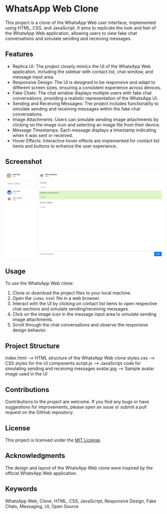 # WhatsApp Web Clone

This project is a clone of the WhatsApp Web user interface, implemented using HTML, CSS, and JavaScript. It aims to replicate the look and feel of the WhatsApp Web application, allowing users to view fake chat conversations and simulate sending and receiving messages.

## Features

- Replica UI: The project closely mimics the UI of the WhatsApp Web application, including the sidebar with contact list, chat window, and message input area.
- Responsive Design: The UI is designed to be responsive and adapt to different screen sizes, ensuring a consistent experience across devices.
- Fake Chats: The chat window displays multiple users with fake chat conversations, providing a realistic representation of the WhatsApp UI.
- Sending and Receiving Messages: The project includes functionality to simulate sending and receiving messages within the fake chat conversations.
- Image Attachments: Users can simulate sending image attachments by clicking on the image icon and selecting an image file from their device.
- Message Timestamps: Each message displays a timestamp indicating when it was sent or received.
- Hover Effects: Interactive hover effects are implemented for contact list items and buttons to enhance the user experience.

## Screenshot
![My Image](demo.png)

## Usage

To use the WhatsApp Web clone:

1. Clone or download the project files to your local machine.
2. Open the `index.html` file in a web browser.
3. Interact with the UI by clicking on contact list items to open respective chat sections and simulate sending/receiving messages.
4. Click on the image icon in the message input area to simulate sending image attachments.
5. Scroll through the chat conversations and observe the responsive design behavior.

## Project Structure
index.html --> HTML structure of the WhatsApp Web clone
styles.css --> CSS styles for the UI components
script.js --> JavaScript code for simulating sending and receiving messages
avatar.jpg --> Sample avatar image used in the UI

## Contributions

Contributions to the project are welcome. If you find any bugs or have suggestions for improvements, please open an issue or submit a pull request on the GitHub repository.

## License

This project is licensed under the [MIT License](LICENSE).

## Acknowledgments

The design and layout of the WhatsApp Web clone were inspired by the official WhatsApp Web application.

## Keywords

WhatsApp Web, Clone, HTML, CSS, JavaScript, Responsive Design, Fake Chats, Messaging, UI, Open Source
